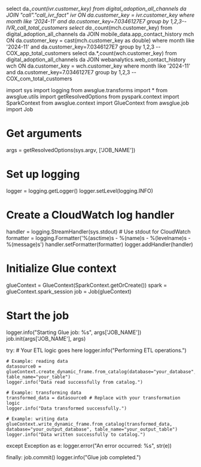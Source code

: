 select da.*,count(ivr.customer_key) from digital_adoption_all_channels da JOIN "call"."call_ivr_fact" ivr
    ON da.customer_key = ivr.customer_key where month like '2024-11' and da.customer_key=7.0346127E7 
    group by 1,2,3--IVR_call_total_customers
select da.*,count(mch.customer_key) from digital_adoption_all_channels da JOIN mobile_data.app_contact_history mch
    ON da.customer_key = cast(mch.customer_key as double) where month like '2024-11' and da.customer_key=7.0346127E7 
    group by 1,2,3 --COX_app_total_customers
select da.*,count(wch.customer_key) from digital_adoption_all_channels da JOIN webanalytics.web_contact_history wch
    ON da.customer_key = wch.customer_key where month like '2024-11' and da.customer_key=7.0346127E7 
    group by 1,2,3 --COX_com_total_customers



import sys
import logging
from awsglue.transforms import *
from awsglue.utils import getResolvedOptions
from pyspark.context import SparkContext
from awsglue.context import GlueContext
from awsglue.job import Job

# Get arguments
args = getResolvedOptions(sys.argv, ['JOB_NAME'])

# Set up logging
logger = logging.getLogger()
logger.setLevel(logging.INFO)

# Create a CloudWatch log handler
handler = logging.StreamHandler(sys.stdout)  # Use stdout for CloudWatch
formatter = logging.Formatter('%(asctime)s - %(name)s - %(levelname)s - %(message)s')
handler.setFormatter(formatter)
logger.addHandler(handler)

# Initialize Glue context
glueContext = GlueContext(SparkContext.getOrCreate())
spark = glueContext.spark_session
job = Job(glueContext)

# Start the job
logger.info("Starting Glue job: %s", args['JOB_NAME'])
job.init(args['JOB_NAME'], args)

try:
    # Your ETL logic goes here
    logger.info("Performing ETL operations.")
    
    # Example: reading data
    datasource0 = glueContext.create_dynamic_frame.from_catalog(database="your_database", table_name="your_table")
    logger.info("Data read successfully from catalog.")
    
    # Example: transforming data
    transformed_data = datasource0 # Replace with your transformation logic
    logger.info("Data transformed successfully.")
    
    # Example: writing data
    glueContext.write_dynamic_frame.from_catalog(transformed_data, database="your_output_database", table_name="your_output_table")
    logger.info("Data written successfully to catalog.")

except Exception as e:
    logger.error("An error occurred: %s", str(e))

finally:
    job.commit()
    logger.info("Glue job completed.")
